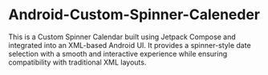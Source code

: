 # Android-Custom-Spinner-Caleneder
This is a Custom Spinner Calendar built using Jetpack Compose and integrated into an XML-based Android UI. It provides a spinner-style date selection with a smooth and interactive experience while ensuring compatibility with traditional XML layouts.
